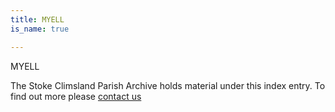 ```yaml
---
title: MYELL
is_name: true

---
```


MYELL


The Stoke Climsland Parish Archive holds material under this index entry. To find out more please [contact us](/contact/)
